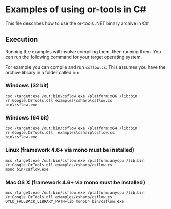 # Examples of using or-tools in C#

This file describes how to use the or-tools .NET binary archive in C# 

## Execution

Running the examples will involve compiling them, then running them. You can run the following command for your target operating system.

For example you can compile and run `csflow.cs`. This assumes you have the archive library in a folder called `bin`.


### Windows (32 bit)
```
csc /target:exe /out:bin\csflow.exe /platform:x86 /lib:bin /r:Google.OrTools.dll examples\csharp\csflow.cs 
bin\csflow.exe
```

### Windows (64 bit)
```
csc /target:exe /out:bin/csflow.exe /platform:x64 /lib:bin /r:Google.OrTools.dll  examples\csharp\csflow.cs
bin\csflow.exe
```

### Linux (framework 4.6+ via mono must be installed)
```
mcs /target:exe /out:bin/csflow.exe /platform:anycpu /lib:bin /r:Google.OrTools.dll examples/csharp/csflow.cs
mono bin/csflow.exe
```

### Mac OS X (framework 4.6+ via mono must be installed)
```
mcs /target:exe /out:bin/csflow.exe /platform:anycpu /lib:bin /r:Google.OrTools.dll examples/csharp/csflow.cs
DYLD_FALLBACK_LIBRARY_PATH=lib mono64 bin/csflow.exe
```